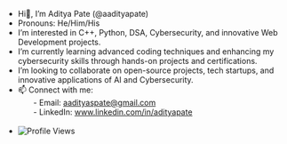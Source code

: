 - Hi👋, I’m Aditya Pate (@aadityapate)<br>
- Pronouns: He/Him/His<br>
- I’m interested in C++, Python, DSA, Cybersecurity, and innovative Web Development projects.<br>
- I’m currently learning advanced coding techniques and enhancing my cybersecurity skills through hands-on projects and certifications.<br>
- I’m looking to collaborate on open-source projects, tech startups, and innovative applications of AI and Cybersecurity.<br>
- 📫 Connect with me:<br>
&nbsp;&nbsp;&nbsp;&nbsp;&nbsp;&nbsp; - Email: aadityaspate@gmail.com<br>
&nbsp;&nbsp;&nbsp;&nbsp;&nbsp;&nbsp; - LinkedIn: www.linkedin.com/in/adityapate<br><br>
- ![Profile Views](https://komarev.com/ghpvc/?username=aadityapate&color=blue)

